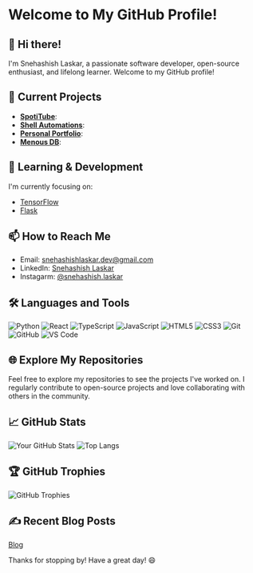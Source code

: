 # Welcome to My GitHub Profile!

## 👋 Hi there!
I'm Snehashish Laskar, a passionate software developer, open-source enthusiast, and lifelong learner. Welcome to my GitHub profile!

## 🔭 Current Projects
- **[SpotiTube](https://github.com/snehashish090/SpotiTube)**:
-  **[Shell Automations](https://github.com/snehashish090/automation)**:
- **[Personal Portfolio](https://github.com/snehashish090/Portfolio)**: 
- **[Menous DB](https://github.com/MenousTech/Menous-DB)**: 

## 🌱 Learning & Development
I'm currently focusing on:
- [TensorFlow](https://www.tensorflow.org)
- [Flask](https://link-to-resource.com](https://flask.palletsprojects.com/en/3.0.x/))

## 📫 How to Reach Me
- Email: [snehashishlaskar.dev@gmail.com](mailto:snehashishlaskar.dev@gmail.com)
- LinkedIn: [Snehashish Laskar](https://linkedin.com/in/yourprofile](https://www.linkedin.com/in/snehashish-laskar-70980428b/))
- Instagarm: [@snehashish.laskar](https://www.instagram.com/snehashish.laskar/)

## 🛠️ Languages and Tools
![Python](https://img.shields.io/badge/-Python-3776AB?logo=python&logoColor=white&style=flat)
![React](https://img.shields.io/badge/React-%2320232a.svg?logo=react&logoColor=%2361DAFB)
![TypeScript](https://shields.io/badge/TypeScript-3178C6?logo=TypeScript&logoColor=FFF&style=flat-square)
![JavaScript](https://img.shields.io/badge/-JavaScript-F7DF1E?logo=javascript&logoColor=black&style=flat)
![HTML5](https://img.shields.io/badge/-HTML5-E34F26?logo=html5&logoColor=white&style=flat)
![CSS3](https://img.shields.io/badge/-CSS3-1572B6?logo=css3&logoColor=white&style=flat)
![Git](https://img.shields.io/badge/-Git-F05032?logo=git&logoColor=white&style=flat)
![GitHub](https://img.shields.io/badge/-GitHub-181717?logo=github&logoColor=white&style=flat)
![VS Code](https://img.shields.io/badge/-VS%20Code-007ACC?logo=visual-studio-code&logoColor=white&style=flat)

## 🌐 Explore My Repositories
Feel free to explore my repositories to see the projects I've worked on. I regularly contribute to open-source projects and love collaborating with others in the community.

## 📈 GitHub Stats
![Your GitHub Stats](https://github-readme-stats.vercel.app/api?username=snehashish090&show_icons=true&theme=radical)
![Top Langs](https://github-readme-stats.vercel.app/api/top-langs/?username=snehashish090&layout=compact&theme=radical)

## 🏆 GitHub Trophies
![GitHub Trophies](https://github-profile-trophy.vercel.app/?username=snehashish090&theme=radical)

## ✍️ Recent Blog Posts
[Blog](https://snehashish.com/blog)

Thanks for stopping by! Have a great day! 😄
